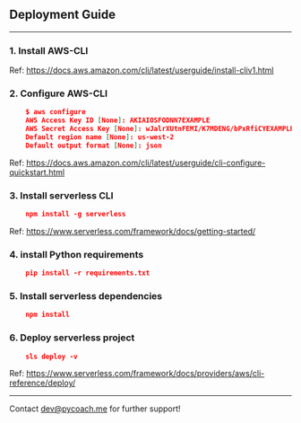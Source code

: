 ## Deployment Guide

---

### 1. Install AWS-CLI
Ref: https://docs.aws.amazon.com/cli/latest/userguide/install-cliv1.html

### 2. Configure AWS-CLI
```json
    $ aws configure
    AWS Access Key ID [None]: AKIAIOSFODNN7EXAMPLE
    AWS Secret Access Key [None]: wJalrXUtnFEMI/K7MDENG/bPxRfiCYEXAMPLEKEY
    Default region name [None]: us-west-2
    Default output format [None]: json
```
Ref: https://docs.aws.amazon.com/cli/latest/userguide/cli-configure-quickstart.html

### 3. Install serverless CLI
```json
    npm install -g serverless
```
Ref: https://www.serverless.com/framework/docs/getting-started/

### 4. install Python requirements 
```json
    pip install -r requirements.txt
```

### 5. Install serverless dependencies
```json
    npm install
```

### 6. Deploy serverless project
```json
    sls deploy -v
```

Ref: https://www.serverless.com/framework/docs/providers/aws/cli-reference/deploy/

---
Contact dev@pycoach.me for further support!
